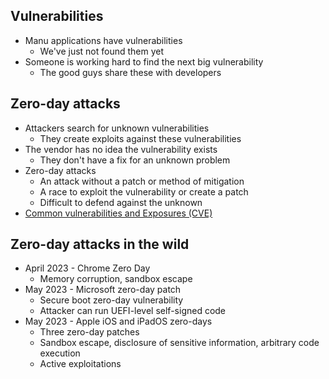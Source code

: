 ## Vulnerabilities
- Manu applications have vulnerabilities
	- We've just not found them yet
- Someone is working hard to find the next big vulnerability
	- The good guys share these with developers
## Zero-day attacks
- Attackers search for unknown vulnerabilities
	- They create exploits against these vulnerabilities
- The vendor has no idea the vulnerability exists
	- They don't have a fix for an unknown problem
- Zero-day attacks
	- An attack without a patch or method of mitigation
	- A race to exploit the vulnerability or create a patch
	- Difficult to defend against the unknown
- [Common vulnerabilities and Exposures (CVE)](http://cve.mitre.org/)
## Zero-day attacks in the wild
- April 2023 -  Chrome Zero Day
	- Memory corruption, sandbox escape
- May 2023 - Microsoft zero-day patch
	- Secure boot zero-day vulnerability
	- Attacker can run UEFI-level self-signed code
- May 2023 - Apple iOS and iPadOS zero-days
	- Three zero-day patches
	- Sandbox escape, disclosure of sensitive information, arbitrary code execution
	- Active exploitations
